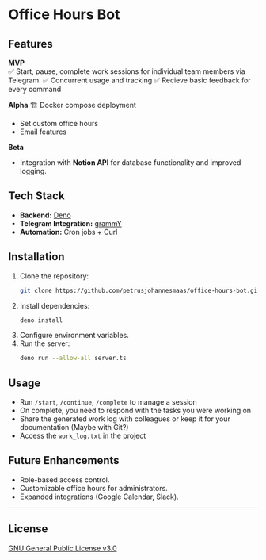 # Office Hours Bot

## Features

**MVP**  
✅ Start, pause, complete work sessions for individual team members via Telegram.
✅ Concurrent usage and tracking
✅ Recieve basic feedback for every command

**Alpha**
🏗️ Docker compose deployment
- Set custom office hours
- Email features

**Beta**
- Integration with **Notion API** for database functionality and improved logging.

## Tech Stack

- **Backend:** [Deno](https://github.com/denoland/deno)
- **Telegram Integration:** [grammY](https://grammy.dev/)
- **Automation:** Cron jobs + Curl

## Installation

1. Clone the repository:
   ```bash
   git clone https://github.com/petrusjohannesmaas/office-hours-bot.git
   ```
2. Install dependencies:
   ```bash
   deno install
   ```
3. Configure environment variables.
4. Run the server:
   ```bash
   deno run --allow-all server.ts
   ```

## Usage

- Run `/start`, `/continue`, `/complete` to manage a session
- On complete, you need to respond with the tasks you were working on
- Share the generated work log with colleagues or keep it for your documentation (Maybe with Git?)
- Access the `work_log.txt` in the project 

## Future Enhancements

- Role-based access control.
- Customizable office hours for administrators.
- Expanded integrations (Google Calendar, Slack).

---

## License

[GNU General Public License v3.0](LICENSE)
